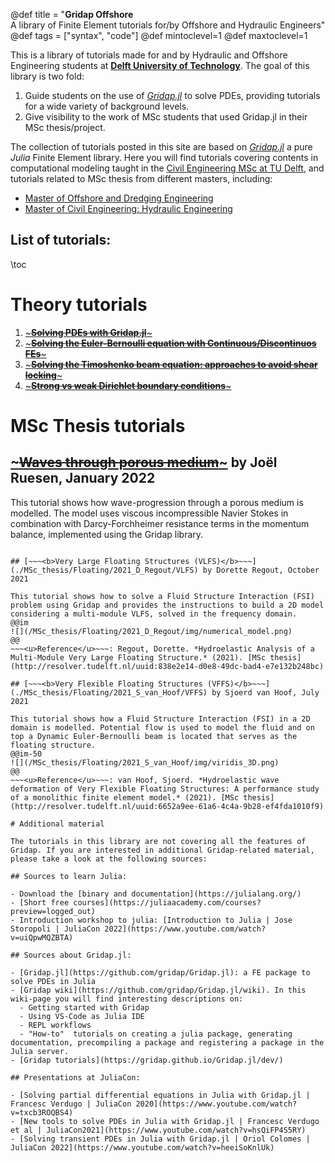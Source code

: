 @def title = "<b>Gridap Offshore</b><br>A library of Finite Element tutorials for/by Offshore and Hydraulic Engineers"
@def tags = ["syntax", "code"]
@def mintoclevel=1
@def maxtoclevel=1

This is a library of tutorials made for and by Hydraulic and Offshore Engineering students at [**Delft University of Technology**](www.tudelft.nl). The goal of this library is two fold: 

1. Guide students on the use of [*Gridap.jl*](https://github.com/gridap/Gridap.jl) to solve PDEs, providing tutorials for a wide variety of background levels.
2. Give visibility to the work of MSc students that used Gridap.jl in their MSc thesis/project.

The collection of tutorials posted in this site are based on [*Gridap.jl*](https://gridap.github.io/Gridap.jl/stable/) a pure *Julia* Finite Element library. Here you will find tutorials covering contents in computational modeling taught in the [Civil Engineering MSc at TU Delft](https://www.tudelft.nl/en/education/programmes/masters/civil-engineering/msc-civil-engineering), and tutorials related to MSc thesis from different masters, including:
- [Master of Offshore and Dredging Engineering](https://www.tudelft.nl/onderwijs/opleidingen/masters/offshore-dredging-engineering/msc-offshore-dredging-engineering)
- [Master of Civil Engineering: Hydraulic Engineering](https://www.tudelft.nl/onderwijs/opleidingen/masters/ce/msc-civil-engineering-test/old/old/old/oud/old/old/old/msc-programme/track-hydraulic-engineering)

## List of tutorials:

\toc

# Theory tutorials

1. [~~~<b>Solving PDEs with Gridap.jl</b>~~~](./Theory/tutorial_1/intro_FE_1D)
1. [~~~<b>Solving the Euler-Bernoulli equation with Continuous/Discontinuos FEs</b>~~~](./Theory/tutorial_EulerBernoulli/euler_bernoulli)
1. [~~~<b>Solving the Timoshenko beam equation: approaches to avoid shear locking</b>~~~](./Theory/tutorial_Timoshenko/Timoshenko)
1. [~~~<b>Strong vs weak Dirichlet boundary conditions</b>~~~](./Theory/tutorial_Poisson_weakBCs/Poisson_weakBC)

# MSc Thesis tutorials

## [~~~<b>Waves through porous medium</b>~~~](./MSc_thesis/Porous/2022_J_Ruesen/porous) by Joël Ruesen, January 2022

This tutorial shows how wave-progression through a porous medium is modelled. The model uses viscous incompressible Navier Stokes in combination with Darcy-Forchheimer resistance terms in the momentum balance, implemented using the Gridap library.

~~~<u>Reference</u>~~~: Ruesen, Joël. *Wave damping by large-scale offshore kelp farms - a numerical modelling framework using a porous medium approach.* (2022). [MSc thesis](http://resolver.tudelft.nl/uuid:fcba6da4-5d83-415d-a5b9-28fc054e7b15)

## [~~~<b>Very Large Floating Structures (VLFS)</b>~~~](./MSc_thesis/Floating/2021_D_Regout/VLFS) by Dorette Regout, October 2021

This tutorial shows how to solve a Fluid Structure Interaction (FSI) problem using Gridap and provides the instructions to build a 2D model considering a multi-module VLFS, solved in the frequency domain.
@@im
![](/MSc_thesis/Floating/2021_D_Regout/img/numerical_model.png) 
@@
~~~<u>Reference</u>~~~: Regout, Dorette. *Hydroelastic Analysis of a Multi-Module Very Large Floating Structure.* (2021). [MSc thesis](http://resolver.tudelft.nl/uuid:838e2e14-d0e8-49dc-bad4-e7e132b248bc)

## [~~~<b>Very Flexible Floating Structures (VFFS)</b>~~~](./MSc_thesis/Floating/2021_S_van_Hoof/VFFS) by Sjoerd van Hoof, July 2021

This tutorial shows how a Fluid Structure Interaction (FSI) in a 2D domain is modelled. Potential flow is used to model the fluid and on top a Dynamic Euler-Bernoulli beam is located that serves as the floating structure.
@@im-50
![](/MSc_thesis/Floating/2021_S_van_Hoof/img/viridis_3D.png) 
@@    
~~~<u>Reference</u>~~~: van Hoof, Sjoerd. *Hydroelastic wave deformation of Very Flexible Floating Structures: A performance study of a monolithic finite element model.* (2021). [MSc thesis](http://resolver.tudelft.nl/uuid:6652a9ee-61a6-4c4a-9b28-ef4fda1010f9)

# Additional material

The tutorials in this library are not covering all the features of Gridap. If you are interested in additional Gridap-related material, please take a look at the following sources:

## Sources to learn Julia: 

- Download the [binary and documentation](https://julialang.org/) 
- [Short free courses](https://juliaacademy.com/courses?preview=logged_out)
- Introduction workshop to julia: [Introduction to Julia | Jose Storopoli | JuliaCon 2022](https://www.youtube.com/watch?v=uiQpwMQZBTA) 

## Sources about Gridap.jl: 

- [Gridap.jl](https://github.com/gridap/Gridap.jl): a FE package to solve PDEs in Julia 
- [Gridap wiki](https://github.com/gridap/Gridap.jl/wiki). In this wiki-page you will find interesting descriptions on: 
  - Getting started with Gridap 
  - Using VS-Code as Julia IDE 
  - REPL workflows 
  - "How-to"  tutorials on creating a julia package, generating documentation, precompiling a package and registering a package in the Julia server. 
- [Gridap tutorials](https://gridap.github.io/Gridap.jl/dev/)

## Presentations at JuliaCon: 

- [Solving partial differential equations in Julia with Gridap.jl | Francesc Verdugo | JuliaCon 2020](https://www.youtube.com/watch?v=txcb3ROQBS4)
- [New tools to solve PDEs in Julia with Gridap.jl | Francesc Verdugo et al | JuliaCon2021](https://www.youtube.com/watch?v=hsQiFP4S5RY)
- [Solving transient PDEs in Julia with Gridap.jl | Oriol Colomes | JuliaCon 2022](https://www.youtube.com/watch?v=heeiSoKnlUk) 

